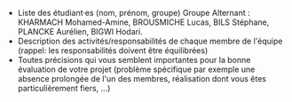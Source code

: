 - Liste des étudiant·es (nom, prénom, groupe)
Groupe Alternant : 
KHARMACH Mohamed-Amine,
BROUSMICHE Lucas,
BILS Stéphane,
PLANCKE Aurélien,
BIGWI Hodari.
- Description des activités/responsabilités de chaque membre de l'équipe (rappel: les responsabilités doivent être équilibrées)
- Toutes précisions qui vous semblent importantes pour la bonne évaluation de votre projet (problème spécifique par exemple une absence prolongée de l'un des membres, réalisation dont vous êtes particulièrement fiers, ...)
